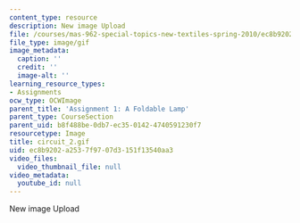 ```yaml
---
content_type: resource
description: New image Upload
file: /courses/mas-962-special-topics-new-textiles-spring-2010/ec8b9202a2537f9707d3151f13540aa3_circuit_2.gif
file_type: image/gif
image_metadata:
  caption: ''
  credit: ''
  image-alt: ''
learning_resource_types:
- Assignments
ocw_type: OCWImage
parent_title: 'Assignment 1: A Foldable Lamp'
parent_type: CourseSection
parent_uid: b8f488be-0db7-ec35-0142-4740591230f7
resourcetype: Image
title: circuit_2.gif
uid: ec8b9202-a253-7f97-07d3-151f13540aa3
video_files:
  video_thumbnail_file: null
video_metadata:
  youtube_id: null
---
```

New image Upload

